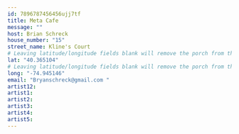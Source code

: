 ```yaml
---
id: 7896787456456ujj7tf
title: Meta Cafe
message: ""
host: Brian Schreck
house_number: "15"
street_name: Kline's Court
# Leaving latitude/longitude fields blank will remove the porch from the Porchfest map.
lat: "40.365104"
# Leaving latitude/longitude fields blank will remove the porch from the Porchfest map.
long: "-74.945146"
email: "Bryanschreck@gmail.com "
artist12:
artist1:
artist2: 
artist3: 
artist4: 
artist5: 
---
```

